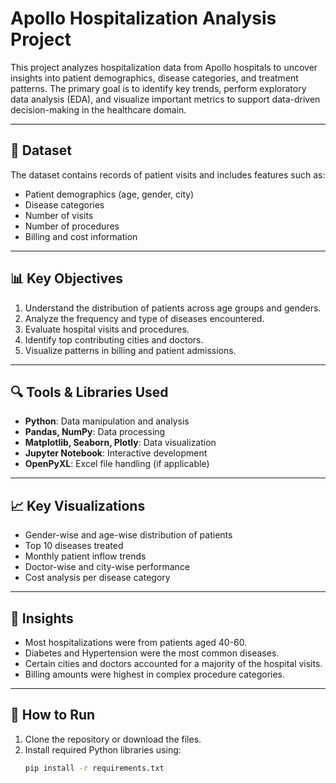 # Apollo Hospitalization Analysis Project

This project analyzes hospitalization data from Apollo hospitals to uncover insights into patient demographics, disease categories, and treatment patterns. The primary goal is to identify key trends, perform exploratory data analysis (EDA), and visualize important metrics to support data-driven decision-making in the healthcare domain.

---

## 📁 Dataset

The dataset contains records of patient visits and includes features such as:

- Patient demographics (age, gender, city)
- Disease categories
- Number of visits
- Number of procedures
- Billing and cost information

---

## 📊 Key Objectives

1. Understand the distribution of patients across age groups and genders.
2. Analyze the frequency and type of diseases encountered.
3. Evaluate hospital visits and procedures.
4. Identify top contributing cities and doctors.
5. Visualize patterns in billing and patient admissions.

---

## 🔍 Tools & Libraries Used

- **Python**: Data manipulation and analysis
- **Pandas, NumPy**: Data processing
- **Matplotlib, Seaborn, Plotly**: Data visualization
- **Jupyter Notebook**: Interactive development
- **OpenPyXL**: Excel file handling (if applicable)

---

## 📈 Key Visualizations

- Gender-wise and age-wise distribution of patients
- Top 10 diseases treated
- Monthly patient inflow trends
- Doctor-wise and city-wise performance
- Cost analysis per disease category

---

## 🧠 Insights

- Most hospitalizations were from patients aged 40-60.
- Diabetes and Hypertension were the most common diseases.
- Certain cities and doctors accounted for a majority of the hospital visits.
- Billing amounts were highest in complex procedure categories.

---

## 🚀 How to Run

1. Clone the repository or download the files.
2. Install required Python libraries using:
   ```bash
   pip install -r requirements.txt

